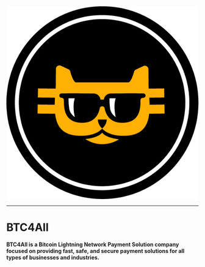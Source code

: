 ![BTC4All](/assets/images/Asset%205.png)
***
# BTC4All
**BTC4All is a Bitcoin Lightning Network Payment Solution company focused on providing fast, safe, and secure payment solutions for all types of businesses and industries.**
